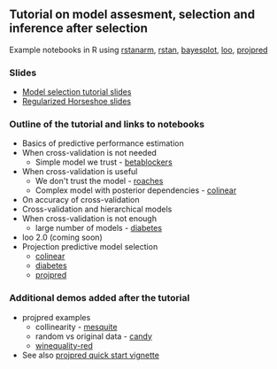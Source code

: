 ## Tutorial on model assesment, selection and inference after selection

Example notebooks in R using [rstanarm](https://cran.r-project.org/package=rstanarm), [rstan](https://cran.r-project.org/package=rstan), [bayesplot](https://cran.r-project.org/package=bayesplot), [loo](https://cran.r-project.org/package=loo), [projpred](https://github.com/stan-dev/projpred)

### Slides

* [Model selection tutorial slides](modelselection_tutorial_slides.pdf)
* [Regularized Horseshoe slides](regularizedhorseshoe_slides.pdf)

### Outline of the tutorial and links to notebooks
* Basics of predictive performance estimation
* When cross-validation is not needed
  * Simple model we trust - [betablockers](https://rawgit.com/avehtari/modelselection_tutorial/master/betablockers.html)
* When cross-validation is useful
  * We don't trust the model - [roaches](https://rawgit.com/avehtari/modelselection_tutorial/master/roaches.html)
  * Complex model with posterior dependencies - [colinear](https://rawgit.com/avehtari/modelselection_tutorial/master/colinear.html)
* On accuracy of cross-validation
* Cross-validation and hierarchical models
* When cross-validation is not enough
  * large number of models - [diabetes](https://rawgit.com/avehtari/modelselection_tutorial/master/diabetes.html)
* loo 2.0 (coming soon)
* Projection predictive model selection
  * [colinear](https://rawgit.com/avehtari/modelselection_tutorial/master/colinear.html)
  * [diabetes](https://rawgit.com/avehtari/modelselection_tutorial/master/diabetes.html)
  * [projpred](https://github.com/stan-dev/projpred)

### Additional demos added after the tutorial

* projpred examples
  * collinearity - [mesquite](https://rawgit.com/avehtari/modelselection_tutorial/master/mesquite.html)
  * random vs original data - [candy](https://rawgit.com/avehtari/modelselection_tutorial/master/candy.html)
  * [winequality-red](https://rawgit.com/avehtari/modelselection_tutorial/master/winequality-red.html)
* See also [projpred quick start vignette](https://rawgit.com/stan-dev/projpred/master/vignettes/quickstart.html)
